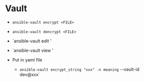 # Vault

- `ansible-vault encrypt <FILE>`
- `ansible-vault dencrypt <FILE>`
- `ansible-vault edit <FILE>'
- `ansible-vault view <FILE>'

- Put in yaml file
  - `ansible-vault encrypt_string "xxx" -n meaning` --vault-id dev@xxx`
